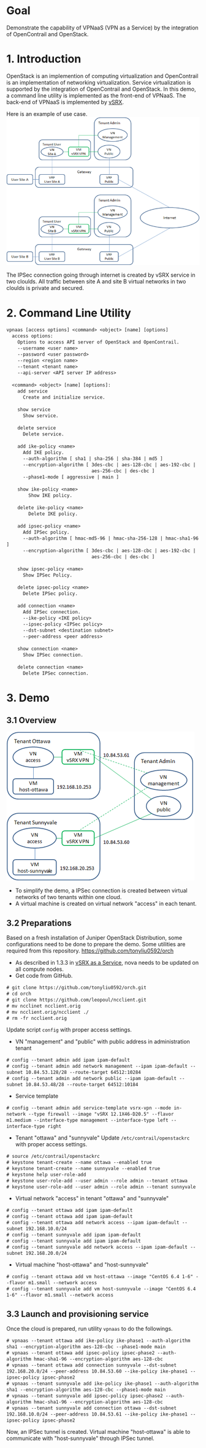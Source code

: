 # Goal
Demonstrate the capability of VPNaaS (VPN as a Service) by the integration of OpenContrail and OpenStack.
# 1. Introduction
OpenStack is an implemention of computing virtualization and OpenContrail is an implementation of networking virtualization. Service virtualization is supported by the integration of OpenContrail and OpenStack. In this demo, a command line utility is implemented as the front-end of VPNaaS. The back-end of VPNaaS is implemented by [vSRX](vsrx-service.md).

Here is an example of use case.
![Use Case Example](vpnaas-figure-1.png)

The IPSec connection going through internet is created by vSRX service in two cloulds. All traffic between site A and site B virtual networks in two cloulds is private and secured.
# 2. Command Line Utility
```
vpnaas [access options] <command> <object> [name] [options]
  access options:
    Options to access API server of OpenStack and OpenContrail.
    --username <user name>
    --password <user password>
    --region <region name>
    --tenant <tenant name>
    --api-server <API server IP address>

  <command> <object> [name] [options]:
    add service
      Create and initialize service.

    show service
      Show service.

    delete service
      Delete service.

    add ike-policy <name>
      Add IKE policy.
      --auth-algorithm [ sha1 | sha-256 | sha-384 | md5 ]
      --encryption-algorithm [ 3des-cbc | aes-128-cbc | aes-192-cbc |
                               aes-256-cbc | des-cbc ]
      --phase1-mode [ aggressive | main ]

    show ike-policy <name>
        Show IKE policy.

    delete ike-policy <name>
        Delete IKE policy.

    add ipsec-policy <name>
      Add IPSec policy.
      --auth-algorithm [ hmac-md5-96 | hmac-sha-256-128 | hmac-sha1-96 ]
      --encryption-algorithm [ 3des-cbc | aes-128-cbc | aes-192-cbc |
                               aes-256-cbc | des-cbc ]

    show ipsec-policy <name>
      Show IPSec Policy.

    delete ipsec-policy <name>
      Delete IPSec policy.

    add connection <name>
      Add IPSec connection.
      --ike-policy <IKE policy>
      --ipsec-policy <IPSec policy>
      --dst-subnet <destination subnet>
      --peer-address <peer address>

    show connection <name>
      Show IPSec connection.

    delete connection <name>
      Delete IPSec connection.
```
# 3. Demo
## 3.1 Overview
![Demo topo](vpnaas-figure-2.png)
* To simplify the demo, a IPSec connection is created between virtual networks of two tenants within one cloud.
* A virtual machine is created on virtual network "access" in each tenant.

## 3.2 Preparations
Based on a fresh installation of Juniper OpenStack Distribution, some configurations need to be done to prepare the demo. Some utilities are required from this repository.
https://github.com/tonyliu0592/orch
* As described in 1.3.3 in [vSRX as a Service](vsrx-service.md), nova needs to be updated on all compute nodes.
* Get code from GitHub.
```
# git clone https://github.com/tonyliu0592/orch.git
# cd orch
# git clone https://github.com/leopoul/ncclient.git
# mv ncclinet ncclient.orig
# mv ncclient.orig/ncclient ./
# rm -fr ncclient.orig
```
Update script `config` with proper access settings.
* VN "management" and "public" with public address in administration tenant
```
# config --tenant admin add ipam ipam-default
# config --tenant admin add network management --ipam ipam-default --subnet 10.84.53.128/28 --route-target 64512:10284
# config --tenant admin add network public --ipam ipam-default --subnet 10.84.53.48/28 --route-target 64512:10184
```
* Service template
```
# config --tenant admin add service-template vsrx-vpn --mode in-network --type firewall --image "vSRX 12.1X46-D20.5" --flavor m1.medium --interface-type management --interface-type left --interface-type right
```
* Tenant "ottawa" and "sunnyvale"
Update `/etc/contrail/openstackrc` with proper access settings.
```
# source /etc/contrail/openstackrc
# keystone tenant-create --name ottawa --enabled true
# keystone tenant-create --name sunnyvale --enabled true
# keystone help user-role-add
# keystone user-role-add --user admin --role admin --tenant ottawa
# keystone user-role-add --user admin --role admin --tenant sunnyvale
```
* Virtual network "access" in tenant "ottawa" and "sunnyvale"
```
# config --tenant ottawa add ipam ipam-default
# config --tenant ottawa add ipam ipam-default
# config --tenant ottawa add network access --ipam ipam-default --subnet 192.168.10.0/24
# config --tenant sunnyvale add ipam ipam-default
# config --tenant sunnyvale add ipam ipam-default             
# config --tenant sunnyvale add network access --ipam ipam-default --subnet 192.168.20.0/24
```
* Virtual machine "host-ottawa" and "host-sunnyvale"
```
# config --tenant ottawa add vm host-ottawa --image "CentOS 6.4 1-6" --flavor m1.small --network access
# config --tenant sunnyvale add vm host-sunnyvale --image "CentOS 6.4 1-6" --flavor m1.small --network access
```
## 3.3 Launch and provisioning service
Once the cloud is prepared, run utility `vpnaas` to do the followings.
```
# vpnaas --tenant ottawa add ike-policy ike-phase1 --auth-algorithm sha1 --encryption-algorithm aes-128-cbc --phase1-mode main
# vpnaas --tenant ottawa add ipsec-policy ipsec-phase2 --auth-algorithm hmac-sha1-96 --encryption-algorithm aes-128-cbc
# vpnaas --tenant ottawa add connection sunnyvale --dst-subnet 192.168.20.0/24 --peer-address 10.84.53.60 --ike-policy ike-phase1 --ipsec-policy ipsec-phase2
# vpnaas --tenant sunnyvale add ike-policy ike-phase1 --auth-algorithm sha1 --encryption-algorithm aes-128-cbc --phase1-mode main
# vpnaas --tenant sunnyvale add ipsec-policy ipsec-phase2 --auth-algorithm hmac-sha1-96 --encryption-algorithm aes-128-cbc
# vpnaas --tenant sunnyvale add connection ottawa --dst-subnet 192.168.10.0/24 --peer-address 10.84.53.61 --ike-policy ike-phase1 --ipsec-policy ipsec-phase2
```
Now, an IPSec tunnel is created. Virtual machine "host-ottawa" is able to communicate with "host-sunnyvale" through IPSec tunnel.


